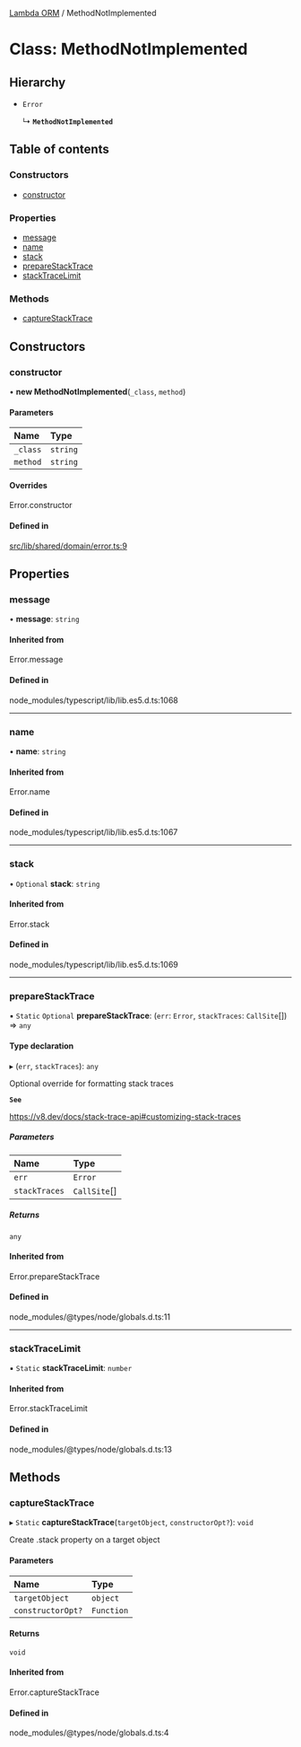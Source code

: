 [Lambda ORM](../README.md) / MethodNotImplemented

# Class: MethodNotImplemented

## Hierarchy

- `Error`

  ↳ **`MethodNotImplemented`**

## Table of contents

### Constructors

- [constructor](MethodNotImplemented.md#constructor)

### Properties

- [message](MethodNotImplemented.md#message)
- [name](MethodNotImplemented.md#name)
- [stack](MethodNotImplemented.md#stack)
- [prepareStackTrace](MethodNotImplemented.md#preparestacktrace)
- [stackTraceLimit](MethodNotImplemented.md#stacktracelimit)

### Methods

- [captureStackTrace](MethodNotImplemented.md#capturestacktrace)

## Constructors

### constructor

• **new MethodNotImplemented**(`_class`, `method`)

#### Parameters

| Name | Type |
| :------ | :------ |
| `_class` | `string` |
| `method` | `string` |

#### Overrides

Error.constructor

#### Defined in

[src/lib/shared/domain/error.ts:9](https://github.com/FlavioLionelRita/lambdaorm/blob/b66289f3/src/lib/shared/domain/error.ts#L9)

## Properties

### message

• **message**: `string`

#### Inherited from

Error.message

#### Defined in

node_modules/typescript/lib/lib.es5.d.ts:1068

___

### name

• **name**: `string`

#### Inherited from

Error.name

#### Defined in

node_modules/typescript/lib/lib.es5.d.ts:1067

___

### stack

• `Optional` **stack**: `string`

#### Inherited from

Error.stack

#### Defined in

node_modules/typescript/lib/lib.es5.d.ts:1069

___

### prepareStackTrace

▪ `Static` `Optional` **prepareStackTrace**: (`err`: `Error`, `stackTraces`: `CallSite`[]) => `any`

#### Type declaration

▸ (`err`, `stackTraces`): `any`

Optional override for formatting stack traces

**`See`**

https://v8.dev/docs/stack-trace-api#customizing-stack-traces

##### Parameters

| Name | Type |
| :------ | :------ |
| `err` | `Error` |
| `stackTraces` | `CallSite`[] |

##### Returns

`any`

#### Inherited from

Error.prepareStackTrace

#### Defined in

node_modules/@types/node/globals.d.ts:11

___

### stackTraceLimit

▪ `Static` **stackTraceLimit**: `number`

#### Inherited from

Error.stackTraceLimit

#### Defined in

node_modules/@types/node/globals.d.ts:13

## Methods

### captureStackTrace

▸ `Static` **captureStackTrace**(`targetObject`, `constructorOpt?`): `void`

Create .stack property on a target object

#### Parameters

| Name | Type |
| :------ | :------ |
| `targetObject` | `object` |
| `constructorOpt?` | `Function` |

#### Returns

`void`

#### Inherited from

Error.captureStackTrace

#### Defined in

node_modules/@types/node/globals.d.ts:4
